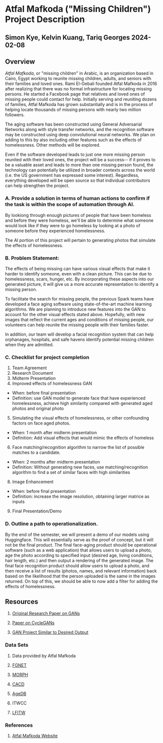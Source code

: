# Atfal Mafkoda ("Missing Children") Project Description


## Simon Kye, Kelvin Kuang, Tariq Georges  2024-02-08


## Overview


*Atfal Mafkoda*, or "missing children" in Arabic, is an organization based in Cairo, Egypt working to reunite missing children, adults, and seniors with their families and loved ones. Rami El-Gebali founded Atfal Mafkoda in 2016 after realizing that there was no formal infrastructure for locating missing persons. He started a Facebook page that relatives and loved ones of missing people could contact for help. Initially serving and reuniting dozens of families, Atfal Mafkoda has grown substantially and is in the process of helping locate thousands of missing persons with nearly two million followers.


The aging software has been constructed using General Adversarial Networks along with style transfer networks, and the recognition software may be constructed using deep convolutional neural networks. We plan on adding to this by also including other features such as the effects of homelessness. Other methods will be explored.


Even if the software developed leads to just one more missing person reunited with their loved ones, the project will be a success-- if it proves to be a valuable asset and leads to more than one missing person found, the technology can potentially be utilized in broader contexts across the world (i.e. the US government has expressed some interest). Regardless, everything developed will be open source so that individual contributors can help strengthen the project.

### A. Provide a solution in terms of human actions to confirm if the task is within the scope of automation through AI.

By lookiong through enough pictures of people that have been homeless and before they were homeless, we'll be able to determine what someone would look like if they were to go homeless by looking at a photo of someone before they experienced homelessness.

The AI portion of this project will pertain to generating photos that simulate the effects of homelessness.

### B. Problem Statement:


The effects of being missing can have various visual effects that make it harder to identify someone, even with a clean picture. This can be due to homelessness, scars, hunger, etc. By incorporating these aspects into our generated picture, it will give us a more accurate representation to identify a missing person.


To facilitate the search for missing people, the previous Spark teams have developed a face aging software using state-of-the-art machine learning algorithms. We are planning to introduce new features into the GAN to account for the other visual effects stated above. Hopefully, with new images that reflect the current ages and conditions of missing people, our volunteers can help reunite the missing people with their families faster.


In addition, our team will develop a facial recognition system that can help orphanages, hospitals, and safe havens identify potential missing children when they are admitted.




### C. Checklist for project completion


1. Team Agreement
2. Research Document
3. Midterm Presentation
4. Improved effects of homelessness GAN
* When: before final presentation
* Definition: use GAN model to generate face that have experienced homelessness, achieve high similarity compared with generated aged photos and original photo
5. Simulating the visual effects of homelessness, or other confounding factors on face aged photos.
* When: 1 month after midterm presentation
* Definition: Add visual effects that would mimic the effects of homeless
6. Face matching/recognition algorithm to narrow the list of possible matches to a candidate.
* When: 2 months after midterm presentation
* Definition: Without generating new faces, use matching/recognition algorithm to find a set of similar faces with high similarities
8. Image Enhancement
* When: before final presentation
* Definition: increase the image resolution, obtaining larger matrice as inputs
9. Final Presentation/Demo


### D. Outline a path to operationalization.
By the end of the semester, we will present a demo of our models using Huggingface. This will essentially serve as the proof of concept, but it will not be the final product. The final face-aging product should be operational software (such as a web application) that allows users to upload a photo, age the photo according to specified input (desired age, living conditions, hair length, etc.) and then output a rendering of the generated image. The final face recognition product should allow users to upload a photo, and then receive a list of results (photos, names, and relevant information) back based on the likelihood that the person uploaded is the same in the images returned. On top of this, we should be able to now add a filter for adding the effects of homelessness.


## Resources


1. [Original Research Paper on GANs](https://arxiv.org/abs/1406.2661)


2. [Paper on CycleGANs](https://arxiv.org/abs/1703.10593)


3. [GAN Project Similar to Desired Output](https://github.com/AbuAbdULLAH-MuhammadAli/FaceAgingStyleGANs)


### Data Sets


1. Data provided by Atfal Mafkoda


2. [FGNET](https://www.v7labs.com/open-datasets/fg-net#:~:text=FGNet%20is%20a%20dataset%20for,gap%20up%20to%2045%20years)


3. [MORPH](https://uncw.edu/oic/tech/morph.html)


4. [CACD](https://www.v7labs.com/open-datasets/cacd)


5. [AgeDB](https://www.kaggle.com/nitingandhi/agedb-database)


6. ITWCC


7. [LFITW](http://vis-www.cs.umass.edu/lfw/)


### References


1. [Atfal Mafkoda Website](https://atfalmafkoda.com/en/home)



